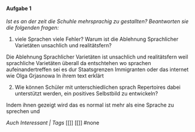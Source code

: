 #### Aufgabe 1
*Ist es an der zeit die Schuhle mehrsprachig zu gestallten? Beantworten sie die folgenden fragen:*

1) viele Sprachen viele Fehler? Warum ist die Ablehnung Sprachlicher Varietäten unsachlich und realitätsfern?

Die Ablehnung Sprachlicher Varietäten ist unsachlich und realitätsfern weil sprachliche Varietäten überall da entschtehen wo sprachen aufeinandertreffen sei es dur Staatsgrenzen Immigranten oder das internet wie Olga Grjasnowa In ihrem text erklärt 

2) Wie können Schüler mit unterschiedlichen sprach Repertoires dabei unterstützt werden, ein positives Selbstbild zu entwickeln?

Indem ihnen gezeigt wird das es normal ist mehr als eine Sprache zu sprechen und 

*Auch Interessant | Tags*
[[]] [[]]
#none 